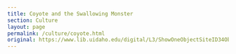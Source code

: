 ```yaml
---
title: Coyote and the Swallowing Monster
section: Culture
layout: page
permalink: /culture/coyote.html
original: https://www.lib.uidaho.edu/digital/L3/ShowOneObjectSiteID34ObjectID91.html
---
```


